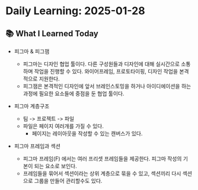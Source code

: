 # Daily Learning: 2025-01-28

## 📚 What I Learned Today
- 피그마 & 피그잼
    - 피그마는 디자인 협업 툴이다. 다른 구성원들과 디자인에 대해 실시간으로 소통하며 작업을 진행할 수 있다. 와이어프레임, 프로토타이핑, 디자인 작업을 본격적으로 지원한다.
    - 피그잼은 본격적인 디자인에 앞서 브레인스토밍을 하거나 아이디에이션을 하는 과정에 필요한 요소들에 중점을 둔 협업 툴이다.

- 피그마 계층구조
    - 팀 -> 프로젝트 -> 파일
    - 파일은 페이지 여러개를 가질 수 있다.
        - 페이지는 레이아웃을 작성할 수 있는 캔버스가 있다.

- 피그마 프레임과 섹션
    - 피그마 프레임(F) 에서는 여러 프리셋 프레임들을 제공한다. 피그마 작성의 기본이 되는 요소로 보인다.
    - 프레임들을 묶어서 섹션이라는 상위 계층으로 묶을 수 있고, 섹션끼리 다시 섹션으로 그룹을 만들어 관리할수도 있다.
